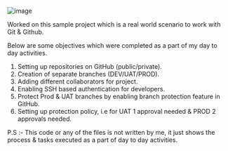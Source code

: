 ![image](https://github.com/piyushnikh/taxi-booking-app/assets/91729663/63fbba17-19e9-4473-9303-4db46df09306)

Worked on this sample project which is a real world scenario to work with Git & Github.

Below are some objectives which were completed as a part of my day to day activities.

1) Setting up repositories on GitHub (public/private).
2) Creation of separate branches (DEV/UAT/PROD).
3) Adding different collaborators for project.
4) Enabling SSH based authentication for developers.
5) Protect Prod & UAT branches by enabling branch protection feature in GitHub.
6) Setting up protection policy, i.e for UAT 1 approval needed & PROD 2 approvals needed.

P.S :- This code or any of the files is not written by me, it just shows the process & tasks executed as a part of day to day activities.
